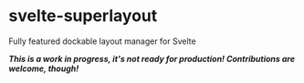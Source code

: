 # svelte-superlayout

Fully featured dockable layout manager for Svelte


***This is a work in progress, it's not ready for production! Contributions are
welcome, though!***
